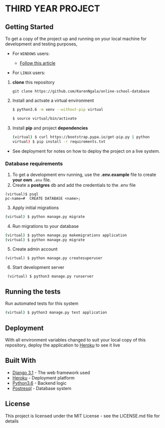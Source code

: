 # THIRD YEAR PROJECT

## Getting Started
To get a copy of the project up and running on your local machine for development and testing purposes,

- For `WINDOWS` users:
  - [Follow this article](https://animesh.blog/setting-up-an-existing-django-project-on-windows/)

- For `LINUX` users:
1. **clone** this repository 
   ``` 
   git clone https://github.com/KarenNgala/online-school-database
   ```
2. Install and actvate a virtual environment
   ```bash
   $ python3.6 -m venv --without-pip virtual

   $ source virtual/bin/activate
   ```

3. Install **pip** and project **dependencies**
   ```sh
   (virtual) $ curl https://bootstrap.pypa.io/get-pip.py | python
   virtual) $ pip install -r requirements.txt
    ```
* See deployment for notes on how to deploy the project on a live system.

### Database requirements
1.  To get a development env running, use the **.env.example** file to create **your own** `.env` file.
2.  Create a **postgres** db and add the credentials to the .env file
```
(virtual)$ psql
pc-name=#  CREATE DATABASE <name>;
```
3.  Apply initial migrations
```sh 
(virtual) $ python manage.py migrate 
```
4. Run migrations to your database
```sh
(virtual) $ python manage.py makemigrations application
(virtual) $ python manage.py migrate
```
5. Create admin account
```
(virtual) $ python manage.py createsuperuser
```
6.  Start development server
```
 (virtual) $ python3 manage.py runserver
 ```

## Running the tests

Run automated tests for this system

```sh
(virtual) $ python3 manage.py test application
```

## Deployment

With all environment variables changed to suit your local copy of this repository, deploy the application to [Heroku](https://medium.com/@hdsingh13/deploying-django-app-on-heroku-with-postgres-as-backend-b2f3194e8a43) to see it live

## Built With

* [Django 3.1](https://www.djangoproject.com/) - The web framework used
* [Heroku](https://www.heroku.com/platform) -  Deployment platform
* [Python3.6](https://www.python.org/) - Backend logic
* [Postresql](https://www.postgresql.org/) - Database system

## License
This project is licensed under the MIT License - see the LICENSE.md file for details
